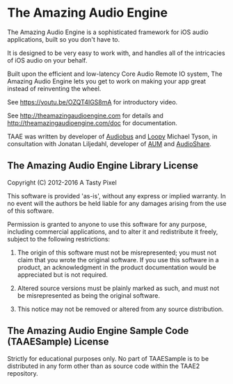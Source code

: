 The Amazing Audio Engine
========================

The Amazing Audio Engine is a sophisticated framework for iOS audio applications, built so you don't have to.

It is designed to be very easy to work with, and handles all of the intricacies of iOS audio on your behalf.

Built upon the efficient and low-latency Core Audio Remote IO system, The Amazing Audio Engine lets you get to work on making your app great instead of reinventing the wheel.

See https://youtu.be/OZQT4IGS8mA for introductory video.

See http://theamazingaudioengine.com for details and http://theamazingaudioengine.com/doc for documentation.

TAAE was written by developer of [Audiobus](http://audiob.us) and [Loopy](http://loopyapp.com) Michael Tyson, in consultation with Jonatan Liljedahl, developer of [AUM](http://kymatica.com/Software/AUM) and [AudioShare](http://kymatica.com/Software/AudioShare).

The Amazing Audio Engine Library License
----------------------------------------

Copyright (C) 2012-2016 A Tasty Pixel

This software is provided 'as-is', without any express or implied
warranty.  In no event will the authors be held liable for any damages
arising from the use of this software.

Permission is granted to anyone to use this software for any purpose,
including commercial applications, and to alter it and redistribute it
freely, subject to the following restrictions:

1. The origin of this software must not be misrepresented; you must not
   claim that you wrote the original software. If you use this software
   in a product, an acknowledgment in the product documentation would be
   appreciated but is not required.
   
2. Altered source versions must be plainly marked as such, and must not be
   misrepresented as being the original software.
   
3. This notice may not be removed or altered from any source distribution.


The Amazing Audio Engine Sample Code (TAAESample) License
---------------------------------------------------------

Strictly for educational purposes only. No part of TAAESample is to be distributed
in any form other than as source code within the TAAE2 repository.


